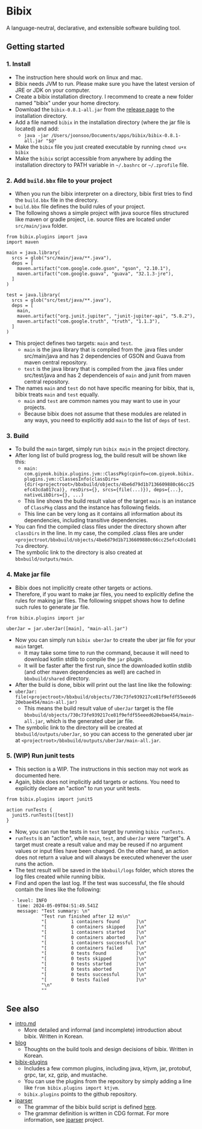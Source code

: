 # Bibix

A language-neutral, declarative, and extensible software building tool.


## Getting started

### 1. Install

  * The instruction here should work on linux and mac.
  * Bibix needs JVM to run. Please make sure you have the latest version of JRE or JDK on your computer.
  * Create a bibix installation directory. I recommend to create a new folder named "bibix" under your home directory.
  * Download the `bibix-0.8.1-all.jar` from the [release page](https://github.com/Joonsoo/bibix/releases/tag/0.8.1) to the installation directory.
  * Add a file named `bibix` in the installation directory (where the jar file is located) and add:
    * `java -jar /Users/joonsoo/Documents/apps/bibix/bibix-0.8.1-all.jar "$@"`
  * Make the `bibix` file you just created executable by running `chmod u+x bibix`
  * Make the `bibix` script accessible from anywhere by adding the installation directory to PATH variable in `~/.bashrc` or `~/.zprofile` file.

### 2. Add `build.bbx` file to your project

  * When you run the bibix interpreter on a directory, bibix first tries to find the `build.bbx` file in the directory.
  * `build.bbx` file defines the build rules of your project.
  * The following shows a simple project with java source files structured like maven or gradle project, i.e. source files are located under `src/main/java` folder.

```
from bibix.plugins import java
import maven

main = java.library(
  srcs = glob("src/main/java/**.java"),
  deps = [
    maven.artifact("com.google.code.gson", "gson", "2.10.1"),
    maven.artifact("com.google.guava", "guava", "32.1.3-jre"),
  ]
)

test = java.library(
  srcs = glob("src/test/java/**.java"),
  deps = [
    main,
    maven.artifact("org.junit.jupiter", "junit-jupiter-api", "5.8.2"),
    maven.artifact("com.google.truth", "truth", "1.1.3"),
  ]
)
```

  * This project defines two targets: `main` and `test`.
    * `main` is the java library that is compiled from the .java files under src/main/java and has 2 dependencies of GSON and Guava from maven central repository.
    * `test` is the java library that is compiled from the .java files under src/test/java and has 2 dependenceis of `main` and junit from maven central repository.
  * The names `main` and `test` do not have specific meaning for bibix, that is, bibix treats `main` and `test` equally.
    * `main` and `test` are common names you may want to use in your projects.
    * Because bibix does not assume that these modules are related in any ways, you need to explicitly add `main` to the list of `deps` of `test`.

### 3. Build

  * To build the `main` target, simply run `bibix main` in the project directory.
  * After long list of build progress log, the build result will be shown like this:
    * `main: com.giyeok.bibix.plugins.jvm::ClassPkg(cpinfo=com.giyeok.bibix.plugins.jvm::ClassesInfo(classDirs={dir(<projectroot>/bbxbuild/objects/4be6d79d1b7136609880c66cc25efc43cda017ca)}, resDirs={}, srcs={file(...)}), deps={...}, nativeLibDirs={}, ...)`
    * This line shows the build result value of the target `main` is an instance of `ClassPkg` class and the instance has following fields.
    * This line can be very long as it contains all information about its dependencies, including transitive dependencies.
  * You can find the compiled class files under the directory shown after `classDirs` in the line. In my case, the compiled .class files are under `<projectroot/bbxbuild/objects/4be6d79d1b7136609880c66cc25efc43cda017ca` directory.
  * The symbolic link to the directory is also created at `bbxbuild/outputs/main`.

### 4. Make jar file

  * Bibix does not implicitly create other targets or actions.
  * Therefore, if you want to make jar files, you need to explicitly define the rules for making jar files. The following snippet shows how to define such rules to generate jar file.

```
from bibix.plugins import jar

uberJar = jar.uberJar([main], "main-all.jar")
```

  * Now you can simply run `bibix uberJar` to create the uber jar file for your `main` target.
    * It may take some time to run the command, because it will need to download kotlin stdlib to compile the `jar` plugin.
    * It will be faster after the first run, since the downloaded kotlin stdlib (and other maven dependencies as well) are cached in `bbxbuild/shared` directory.
  * After the build is done, bibix will print out the last line like the following:
  * `uberJar: file(<projectroot>/bbxbuild/objects/730c73fe939217ce81f9efdf55eeed620ebae454/main-all.jar)`
    * This means the build result value of `uberJar` target is the file `bbxbuild/objects/730c73fe939217ce81f9efdf55eeed620ebae454/main-all.jar`, which is the generated uber jar file.
  * The symbolic link to the directory will be created at `bbxbuild/outputs/uberJar`, so you can access to the generated uber jar at `<projectroot>/bbxbuild/outputs/uberJar/main-all.jar`.

### 5. (WIP) Run junit tests

  * This section is a WIP. The instructions in this section may not work as documented here.
  * Again, bibix does not implicitly add targets or actions. You need to explicitly declare an "action" to run your unit tests.

```
from bibix.plugins import junit5

action runTests {
  junit5.runTests([test])
}
```

  * Now, you can run the tests in `test` target by running `bibix runTests`.
  * `runTests` is an "action", while `main`, `test`, and `uberJar` were "target"s. A target must create a result value and may be reused if no argument values or input files have been changed. On the other hand, an action does not return a value and will always be executed whenever the user runs the action.
  * The test result will be saved in the `bbxbuil/logs` folder, which stores the log files created while running bibix.
  * Find and open the last log. If the test was successful, the file should contain the lines like the following:

```
  - level: INFO
    time: 2024-05-09T04:51:49.541Z
    message: "Test summary: \n"
             "Test run finished after 12 ms\n"
             "[         1 containers found      ]\n"
             "[         0 containers skipped    ]\n"
             "[         1 containers started    ]\n"
             "[         0 containers aborted    ]\n"
             "[         1 containers successful ]\n"
             "[         0 containers failed     ]\n"
             "[         0 tests found           ]\n"
             "[         0 tests skipped         ]\n"
             "[         0 tests started         ]\n"
             "[         0 tests aborted         ]\n"
             "[         0 tests successful      ]\n"
             "[         0 tests failed          ]\n"
             "\n"
             ""
```


## See also
  * [intro.md](intro.md)
    * More detailed and informal (and incomplete) introduction about bibix. Written in Korean.
  * [blog](https://giyeok.com/categories.html#bibix)
    * Thoughts on the build tools and design decisions of bibix. Written in Korean.
  * [bibix-plugins](https://github.com/Joonsoo/bibix-plugins)
    * Includes a few common plugins, including java, ktjvm, jar, protobuf, grpc, tar, xz, gzip, and mustache.
    * You can use the plugins from the repository by simply adding a line like `from bibix.plugins import ktjvm`.
    * `bibix.plugins` points to the github repository.
  * [jparser](https://github.com/Joonsoo/jparser)
    * The grammar of the bibix build script is defined [here](https://github.com/Joonsoo/bibix/blob/main/grammar/bibix.cdg).
    * The grammar definition is written in CDG format. For more information, see [jparser](https://github.com/Joonsoo/jparser) project.
